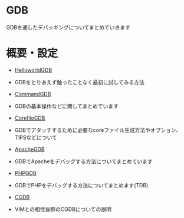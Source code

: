 GDB
====
GDBを通したデバッギングについてまとめていきます

# 概要・設定
* [HelloworldGDB](HelloworldGDB)
 * GDBをとりあえず触ったことなく最初に試してみる方法

* [CommandGDB](CommandGDB)
 * GDBの基本操作などに関してまとめています

* [CorefileGDB](CorefileGDB)
 * GDBでアタッチするために必要なcoreファイル生成方法やオプション、TIPSなどについて

* [ApacheGDB](ApacheGDB.md)
 * GDBでApacheをデバッグする方法についてまとめています

* [PHPGDB](PHPGDB)
 * GDBでPHPをデバッグする方法についてまとめます(TDB)

* [CGDB](CGDB.md)
 * VIMとの相性抜群のCGDBについての説明
